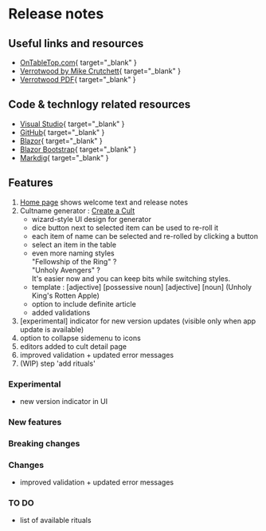 # Release notes

## Useful links and resources 
- [OnTableTop.com](https://www.ontabletop.com){ target="_blank" }
- [Verrotwood by Mike Crutchett](http://verrotwood.com/){ target="_blank" }
- [Verrotwood PDF](https://www.wargamevault.com/product/425504/Verrotwood){ target="_blank" }

## Code & technlogy related resources
- [Visual Studio](https://visualstudio.microsoft.com/){ target="_blank" }
- [GitHub](https://github.com/){ target="_blank" }
- [Blazor](https://dotnet.microsoft.com/en-us/apps/aspnet/web-apps/blazor){ target="_blank" }
- [Blazor Bootstrap](https://getblazorbootstrap.com){ target="_blank" }
- [Markdig](https://github.com/xoofx/markdig){ target="_blank" }

## Features
1) [Home page](./) shows welcome text and release notes
2) Cultname generator : [Create a Cult](./CreateCult)  
	- wizard-style UI design for generator
	- dice button next to selected item can be used to re-roll it
	- each item of name can be selected and re-rolled by clicking a button
	- select an item in the table
	- even more naming styles  
	"Fellowship of the Ring" ?  
	"Unholy Avengers" ?  
	It's easier now and you can keep bits while switching styles.  
	- template : [adjective] [possessive noun] [adjective] [noun] (Unholy King's Rotten Apple)
	- option to include definite article
	- added validations
3) [experimental] indicator for new version updates (visible only when app update is available)
4) option to collapse sidemenu to icons
5) editors added to cult detail page
6) improved validation + updated error messages
7) (WIP) step 'add rituals'

### Experimental
- new version indicator in UI

### New features

### Breaking changes

### Changes
- improved validation + updated error messages

### TO DO
- list of available rituals